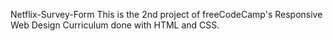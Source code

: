 Netflix-Survey-Form
This is the 2nd project of freeCodeCamp's Responsive Web Design Curriculum done with HTML and CSS.
